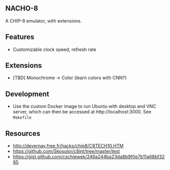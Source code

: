 NACHO-8
-------

A CHIP-8 emulator, with extensions.

## Features

* Customizable clock speed, refresh rate

## Extensions

* [TBD] Monochrome -> Color (learn colors with CNN?)

## Development

* Use the custom Docker image to run Ubuntu with desktop and VNC server, which
  can then be accessed at http://localhost:3000. See `Makefile`

## Resources

* http://devernay.free.fr/hacks/chip8/C8TECH10.HTM
* https://github.com/Skosulor/c8int/tree/master/test
* https://gist.github.com/cschiewek/246a244ba23da8b9f0e7b11a68bf3285
